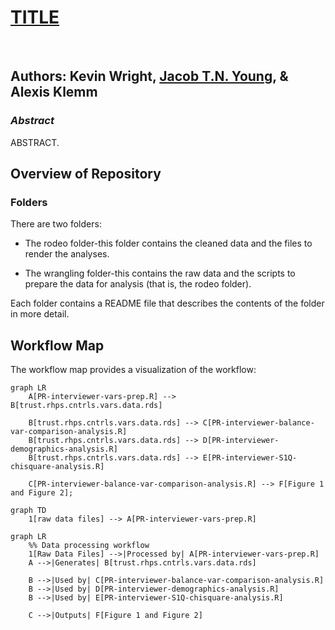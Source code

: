 # **[TITLE]()**

<br>

## Authors: Kevin Wright, [Jacob T.N. Young](https://jacobtnyoung.github.io/), & Alexis Klemm

### ***Abstract***

ABSTRACT.


## Overview of Repository

### Folders

There are two folders:

  * The rodeo folder-this folder contains the cleaned data and the files to render the analyses.
  
  * The wrangling folder-this contains the raw data and the scripts to prepare the data for analysis (that is, the rodeo folder).

Each folder contains a README file that describes the contents of the folder in more detail.
  
## Workflow Map

The workflow map provides a visualization of the workflow:

```mermaid
graph LR
    A[PR-interviewer-vars-prep.R] --> B[trust.rhps.cntrls.vars.data.rds]
    
    B[trust.rhps.cntrls.vars.data.rds] --> C[PR-interviewer-balance-var-comparison-analysis.R]
    B[trust.rhps.cntrls.vars.data.rds] --> D[PR-interviewer-demographics-analysis.R]
    B[trust.rhps.cntrls.vars.data.rds] --> E[PR-interviewer-S1Q-chisquare-analysis.R]
    
    C[PR-interviewer-balance-var-comparison-analysis.R] --> F[Figure 1 and Figure 2];
    
graph TD
    1[raw data files] --> A[PR-interviewer-vars-prep.R]

```

```mermaid
graph LR
    %% Data processing workflow
    1[Raw Data Files] -->|Processed by| A[PR-interviewer-vars-prep.R]
    A -->|Generates| B[trust.rhps.cntrls.vars.data.rds]
    
    B -->|Used by| C[PR-interviewer-balance-var-comparison-analysis.R]
    B -->|Used by| D[PR-interviewer-demographics-analysis.R]
    B -->|Used by| E[PR-interviewer-S1Q-chisquare-analysis.R]
    
    C -->|Outputs| F[Figure 1 and Figure 2]
```    
